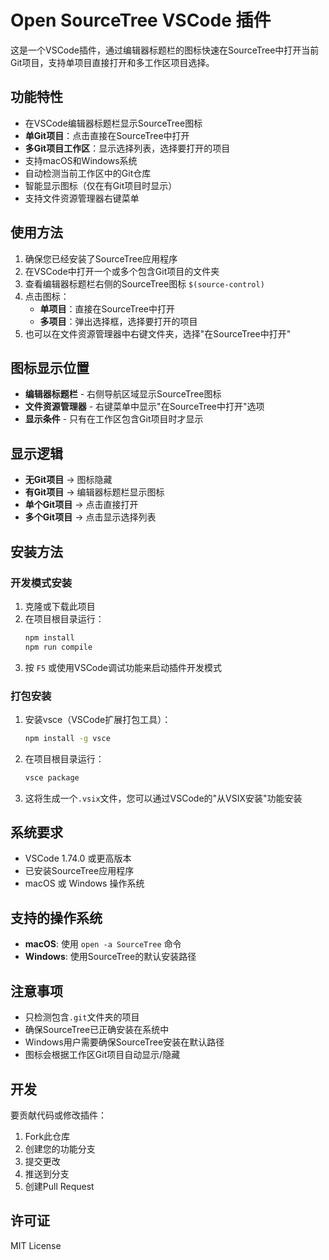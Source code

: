 # Open SourceTree VSCode 插件

这是一个VSCode插件，通过编辑器标题栏的图标快速在SourceTree中打开当前Git项目，支持单项目直接打开和多工作区项目选择。

## 功能特性

- 在VSCode编辑器标题栏显示SourceTree图标
- **单Git项目**：点击直接在SourceTree中打开
- **多Git项目工作区**：显示选择列表，选择要打开的项目
- 支持macOS和Windows系统
- 自动检测当前工作区中的Git仓库
- 智能显示图标（仅在有Git项目时显示）
- 支持文件资源管理器右键菜单

## 使用方法

1. 确保您已经安装了SourceTree应用程序
2. 在VSCode中打开一个或多个包含Git项目的文件夹
3. 查看编辑器标题栏右侧的SourceTree图标 `$(source-control)`
4. 点击图标：
   - **单项目**：直接在SourceTree中打开
   - **多项目**：弹出选择框，选择要打开的项目
5. 也可以在文件资源管理器中右键文件夹，选择"在SourceTree中打开"

## 图标显示位置

- **编辑器标题栏** - 右侧导航区域显示SourceTree图标
- **文件资源管理器** - 右键菜单中显示"在SourceTree中打开"选项
- **显示条件** - 只有在工作区包含Git项目时才显示

## 显示逻辑

- **无Git项目** → 图标隐藏
- **有Git项目** → 编辑器标题栏显示图标
- **单个Git项目** → 点击直接打开
- **多个Git项目** → 点击显示选择列表

## 安装方法

### 开发模式安装

1. 克隆或下载此项目
2. 在项目根目录运行：
   ```bash
   npm install
   npm run compile
   ```
3. 按 `F5` 或使用VSCode调试功能来启动插件开发模式

### 打包安装

1. 安装vsce（VSCode扩展打包工具）：
   ```bash
   npm install -g vsce
   ```
2. 在项目根目录运行：
   ```bash
   vsce package
   ```
3. 这将生成一个`.vsix`文件，您可以通过VSCode的"从VSIX安装"功能安装

## 系统要求

- VSCode 1.74.0 或更高版本
- 已安装SourceTree应用程序
- macOS 或 Windows 操作系统

## 支持的操作系统

- **macOS**: 使用 `open -a SourceTree` 命令
- **Windows**: 使用SourceTree的默认安装路径

## 注意事项

- 只检测包含`.git`文件夹的项目
- 确保SourceTree已正确安装在系统中
- Windows用户需要确保SourceTree安装在默认路径
- 图标会根据工作区Git项目自动显示/隐藏

## 开发

要贡献代码或修改插件：

1. Fork此仓库
2. 创建您的功能分支
3. 提交更改
4. 推送到分支
5. 创建Pull Request

## 许可证

MIT License 